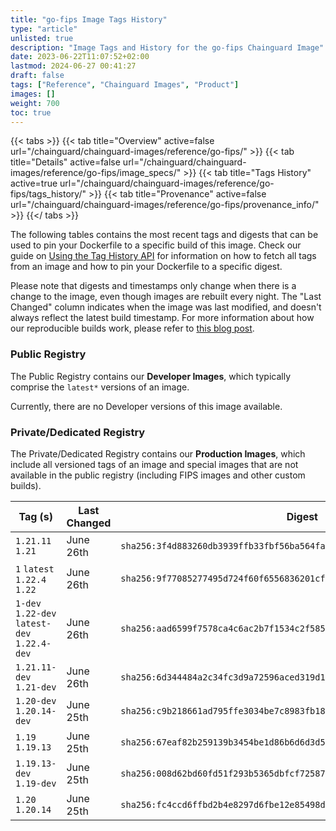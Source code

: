 ```yaml
---
title: "go-fips Image Tags History"
type: "article"
unlisted: true
description: "Image Tags and History for the go-fips Chainguard Image"
date: 2023-06-22T11:07:52+02:00
lastmod: 2024-06-27 00:41:27
draft: false
tags: ["Reference", "Chainguard Images", "Product"]
images: []
weight: 700
toc: true
---
```


{{< tabs >}}
{{< tab title="Overview" active=false url="/chainguard/chainguard-images/reference/go-fips/" >}}
{{< tab title="Details" active=false url="/chainguard/chainguard-images/reference/go-fips/image_specs/" >}}
{{< tab title="Tags History" active=true url="/chainguard/chainguard-images/reference/go-fips/tags_history/" >}}
{{< tab title="Provenance" active=false url="/chainguard/chainguard-images/reference/go-fips/provenance_info/" >}}
{{</ tabs >}}

The following tables contains the most recent tags and digests that can be used to pin your Dockerfile to a specific build of this image. Check our guide on [Using the Tag History API](/chainguard/chainguard-images/using-the-tag-history-api/) for information on how to fetch all tags from an image and how to pin your Dockerfile to a specific digest.

Please note that digests and timestamps only change when there is a change to the image, even though images are rebuilt every night. The "Last Changed" column indicates when the image was last modified, and doesn't always reflect the latest build timestamp. For more information about how our reproducible builds work, please refer to [this blog post](https://www.chainguard.dev/unchained/reproducing-chainguards-reproducible-image-builds).

### Public Registry
The Public Registry contains our **Developer Images**, which typically comprise the `latest*` versions of an image.

Currently, there are no Developer versions of this image available.

### Private/Dedicated Registry
The Private/Dedicated Registry contains our **Production Images**, which include all versioned tags of an image and special images that are not available in the public registry (including FIPS images and other custom builds).

| Tag (s)                                       | Last Changed | Digest                                                                    |
|-----------------------------------------------|--------------|---------------------------------------------------------------------------|
|  `1.21.11` `1.21`                             | June 26th    | `sha256:3f4d883260db3939ffb33fbf56ba564fa98eff36c5959a00531a01ed25a22f0e` |
|  `1` `latest` `1.22.4` `1.22`                 | June 26th    | `sha256:9f77085277495d724f60f6556836201cfb67a0050e4060c6241446ed3d9b7e26` |
|  `1-dev` `1.22-dev` `latest-dev` `1.22.4-dev` | June 26th    | `sha256:aad6599f7578ca4c6ac2b7f1534c2f585c655c0e5522e62bae2cdaa2d903a8b6` |
|  `1.21.11-dev` `1.21-dev`                     | June 26th    | `sha256:6d344484a2c34fc3d9a72596aced319d132d3a65b543db9d087a1d660177a64c` |
|  `1.20-dev` `1.20.14-dev`                     | June 25th    | `sha256:c9b218661ad795ffe3034be7c8983fb184400154a749ccbd343fadd7eb0e5875` |
|  `1.19` `1.19.13`                             | June 25th    | `sha256:67eaf82b259139b3454be1d86b6d6d3d5f17f397aa40f46b6c08b5663f4d2725` |
|  `1.19.13-dev` `1.19-dev`                     | June 25th    | `sha256:008d62bd60fd51f293b5365dbfcf725879b5fb442863ad750260df731db29ce5` |
|  `1.20` `1.20.14`                             | June 25th    | `sha256:fc4ccd6ffbd2b4e8297d6fbe12e85498dc0b8cfbee6a421e0dcf2abcc5aba5f9` |


